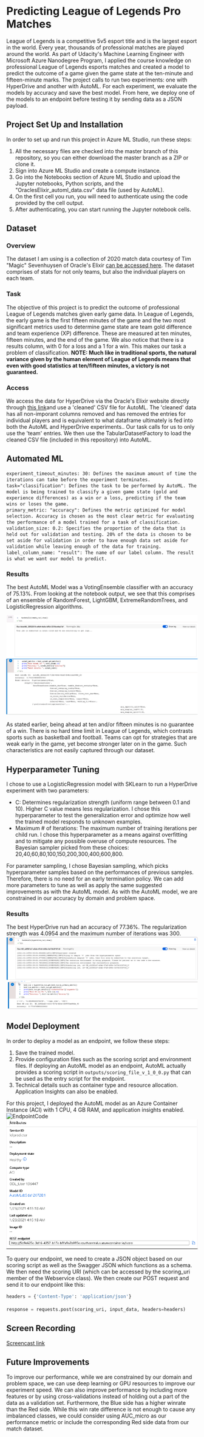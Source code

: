 # Predicting League of Legends Pro Matches

League of Legends is a competitive 5v5 esport title and is the largest esport in the world. Every year, thousands of professional matches are played around the world. As part of Udacity's Machine Learning Engineer with Microsoft Azure Nanodegree Program, I applied the course knowledge on professional League of Legends esports matches and created a model to predict the outcome of a game given the game state at the ten-minute and fifteen-minute marks. The project calls to run two experiments: one with HyperDrive and another with AutoML. For each experiment, we evaluate the models by accuracy and save the best model. From here, we deploy one of the models to an endpoint before testing it by sending data as a JSON payload.
## Project Set Up and Installation
In order to set up and run this project in Azure ML Studio, run these steps:
1. All the necessary files are checked into the master branch of this repository, so you can either download the master branch as a ZIP or clone it.
2. Sign into Azure ML Studio and create a compute instance.
3. Go into the Notebooks section of Azure ML Studio and upload the Jupyter notebooks, Python scripts, and the "OraclesElixir_automl_data.csv" data file (used by AutoML).
4. On the first cell you run, you will need to authenticate using the code provided by the cell output.
5. After authenticating, you can start running the Jupyter notebook cells.
## Dataset

### Overview
The dataset I am using is a collection of 2020 match data courtesy of Tim "Magic" Sevenhuysen of Oracle's Elixir [can be accessed here](https://oracleselixir-downloadable-match-data.s3-us-west-2.amazonaws.com/2020_LoL_esports_match_data_from_OraclesElixir_20210126.csv). The dataset comprises of stats for not only teams, but also the individual players on each team. 

### Task
The objective of this project is to predict the outcome of professional League of Legends matches given early game data. In League of Legends, the early game is the first fifteen minutes of the game and the two most significant metrics used to determine game state are team gold difference and team experience (XP) difference. These are measured at ten minutes, fifteen minutes, and the end of the game. We also notice that there is a results column, with 0 for a loss and a 1 for a win. This makes our task a problem of classification. **NOTE: Much like in traditional sports, the natural variance given by the human element of League of Legends means that even with good statistics at ten/fifteen minutes, a victory is not guaranteed.**

### Access
We access the data for HyperDrive via the Oracle's Elixir website directly through [this link](https://oracleselixir-downloadable-match-data.s3-us-west-2.amazonaws.com/2020_LoL_esports_match_data_from_OraclesElixir_20210126.csv)and use a 'cleaned' CSV file for AutoML. The 'cleaned' data has all non-imporant columns removed and has removed the entries for individual players and is equivalent to what dataframe ultimately is fed into both the AutoML and HyperDrive experiments.. Our task calls for us to only use the 'team' entries. We then use the TabularDatasetFactory to load the cleaned CSV file (included in this repository) into AutoML.
## Automated ML
    experiment_timeout_minutes: 30: Defines the maximum amount of time the iterations can take before the experiment terminates.
    task="classification": Defines the task to be performed by AutoML. The model is being trained to classify a given game state (gold and experience differences) as a win or a loss, predicting if the team wins or loses the game.
    primary_metric: "accuracy": Defines the metric optimized for model selection. Accuracy is chosen as the most clear metric for evaluating the performance of a model trained for a task of classification.
    validation_size: 0.2: Specifies the proportion of the data that is held out for validation and testing. 20% of the data is chosen to be set aside for validation in order to have enough data set aside for validation while leaving enough of the data for training.
    label_column_name: "result": The name of our label column. The result is what we want our model to predict.
    
### Results
The best AutoML Model was a VotingEnsemble classifier with an accuracy of 75.13%. From looking at the notebook output, we see that this comprises of an ensemble of RandomForest, LightGBM, ExtremeRandomTrees, and LogisticRegression algorithms.

![AutoMLRunDetails](./screenshots/automl_run_details.PNG)
![AutoMLBestModel](./screenshots/best_automl.PNG)

As stated earlier, being ahead at ten and/or fifteen minutes is no guarantee of a win. There is no hard time limit in League of Legends, which contrasts sports such as basketball and football. Teams can opt for strategies that are weak early in the game, yet become stronger later on in the game. Such characteristics are not easily captured through our dataset.

## Hyperparameter Tuning
I chose to use a LogisticRegression model with SKLearn to run a HyperDrive experiment with two parameters:
* C: Determines regularization strength (uniform range between 0.1 and 10). Higher C value means less regularization. I chose this hyperparameter to test the generalization error and optimize how well the trained model responds to unknown examples.
* Maximum # of Iterations: The maximum number of training iterations per child run. I chose this hyperparameter as a means against overfitting and to mitigate any possible overuse of compute resources. The Bayesian sampler picked from these choices: 20,40,60,80,100,150,200,300,400,600,800.

For parameter sampling, I chose Bayesian sampling, which picks hyperparameter samples based on the performances of previous samples. Therefore, there is no need for an early termination policy. We can add more parameters to tune as well as apply the same suggested improvements as with the AutoML model. As with the AutoML model, we are constrained in our accuracy by domain and problem space.
### Results
The best HyperDrive run had an accuracy of 77.36%. The regularization strength was 4.0954 and the maximum number of iterations was 300.
![HDRunDetails](./screenshots/hyperdrive_run_details.PNG)
![HDBestModel](./screenshots/best_hyperdrive.PNG)

## Model Deployment
In order to deploy a model as an endpoint, we follow these steps:
1. Save the trained model.
2. Provide configuration files such as the scoring script and environment files. If deploying an AutoML model as an endpoint, AutoML actually provides a scoring script in `outputs/scoring_file_v_1_0_0.py` that can be used as the entry script for the endpoint.
3. Technical details such as container type and resource allocation. Application Insights can also be enabled.

For this project, I deployed the AutoML model as an Azure Container Instance (ACI) with 1 CPU, 4 GB RAM, and application insights enabled.
![EndpointCode](./screenshots/endpoint.PNG, "Endpoint deployment in Jupyter Notebook using Azure ML SDK.")
![Endpoint](./screenshots/deployed_endpoint.PNG)

To query our endpoint, we need to create a JSON object based on our scoring script as well as the Swagger JSON which functions as a schema. We then need the scoring URI (which can be accessed by the scoring_uri member of the Webservice class). We then create our POST request and send it to our endpoint like this:
```python
headers = {'Content-Type': 'application/json'}

response = requests.post(scoring_uri, input_data, headers=headers)
```
## Screen Recording
[Screencast link](https://youtu.be/WbFmuYzQSkw)

## Future Improvements
To improve our performance, while we are constrained by our domain and problem space, we can use deep learning or GPU resources to improve our experiment speed. We can also improve performance by including more features or by using cross-validations instead of holding out a part of the data as a validation set. Furthermore, the Blue side has a higher winrate than the Red side. While this win rate difference is not enough to cause any imbalanced classes, we could consider using AUC_micro as our performance metric or include the corresponding Red side data from our match dataset.
 
